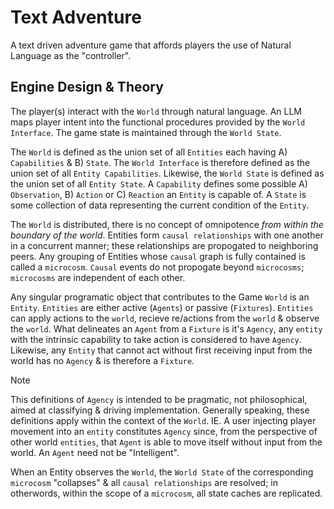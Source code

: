 # Text Adventure

A text driven adventure game that affords players the use of Natural Language as the "controller".

## Engine Design & Theory

The player(s) interact with the `World` through natural language. An LLM maps player intent into the functional procedures provided by the `World Interface`. The game state is maintained through the `World State`.

The `World` is defined as the union set of all `Entities` each having A) `Capabilities` & B) `State`. The `World Interface` is therefore defined as the union set of all `Entity Capabilities`. Likewise, the `World State` is defined as the union set of all `Entity State`. A `Capability` defines some possible A) `Observation`, B) `Action` or C) `Reaction` an `Entity` is capable of. A `State` is some collection of data representing the current condition of the `Entity`.

The `World` is distributed, there is no concept of omnipotence *from within the boundary of the world*. Entities form `causal relationships` with one another in a concurrent manner; these relationships are propogated to neighboring peers. Any grouping of Entities whose `causal` graph is fully contained is called a `microcosm`. `Causal` events do not propogate beyond `microcosms`; `microcosms` are independent of each other.

Any singular programatic object that contributes to the Game `World` is an `Entity`. `Entities` are either active (`Agents`) or passive (`Fixtures`). `Entities` can apply actions to the `world`, recieve re/actions from the `world` & observe the `world`. What delineates an `Agent` from a `Fixture` is it's `Agency`, any `entity` with the intrinsic capability to take action is considered to have `Agency`. Likewise, any `Entity` that cannot act without first receiving input from the world has no `Agency` & is therefore a `Fixture`.

> [!NOTE]
> This definitions of `Agency` is intended to be pragmatic, not philosophical, aimed at classifying & driving implementation. Generally speaking, these definitions apply within the context of the `World`. IE. A user injecting player movement into an `entity` constitutes `Agency` since, from the perspective of other world `entities`, that `Agent` is able to move itself without input from the world. An `Agent` need not be "Intelligent".

When an Entity observes the `World`, the `World State` of the corresponding `microcosm` "collapses" & all `causal relationships` are resolved; in otherwords, within the scope of a `microcosm`, all state caches are replicated.
